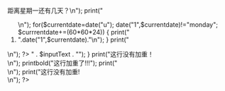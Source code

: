 <?php
  print("<b>距离星期一还有几天？</b>\n");
  print("<ol>\n");
  for($currentdate=date("u");       
  date("1",$currentdate)!="monday";
  $currrentdate+=(60*60*24))
  {
  print("<li>".date("1",$currentdate)."\n");
  }
  print("</ol>\n");
?>

<?php
function printbold($inputtext)
{
 print("<B>" . $inputText . "</B>");

}
  print("这行没有加重！<br>\n");
  printbold("这行加重了!!!");
  print("<br>\n");
  print("这行没有加重!<br>\n");
?>
